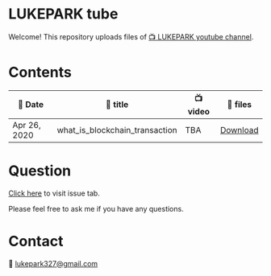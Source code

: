 # LUKEPARK tube

Welcome! This repository uploads files of [:tv: LUKEPARK youtube channel](https://www.youtube.com/channel/UCfZYxcaoifm4vEBevdk-i7w).

# Contents

| :date: Date  | :book: title | :tv: video | :floppy_disk: files |
|---|---|---|---|
| Apr 26, 2020 | what_is_blockchain_transaction | TBA | [Download](https://github.com/lukepark327/lukepark-tube/raw/master/lectures/what_is_blockchain_transaction.pdf) |

# Question

[Click here](https://github.com/lukepark327/lukepark-tube/issues) to visit issue tab.

Please feel free to ask me if you have any questions.

# Contact

:email: lukepark327@gmail.com
